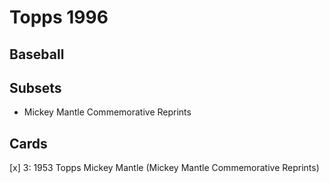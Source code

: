 # Topps 1996 
## Baseball

## Subsets

- Mickey Mantle Commemorative Reprints

## Cards

[x] 3: 1953 Topps Mickey Mantle (Mickey Mantle Commemorative Reprints) <br>